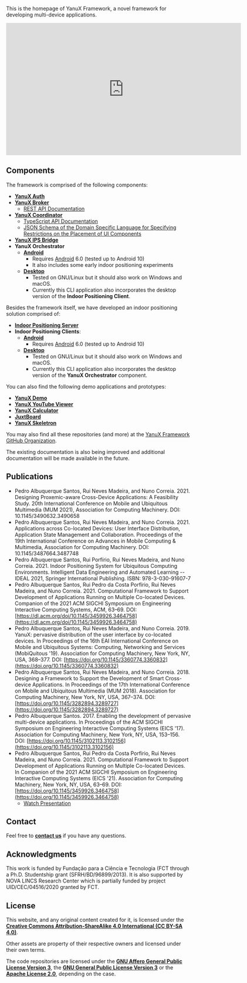 <!-- <div style="text-align: center">
<img alt="YanuX Logo" src="images/yanux-logo.svg" 
     width="128px" style="border-radius: 8px">
</div> -->

This is the homepage of YanuX Framework, a novel framework for developing multi-device applications.
<div style="text-align: center">
<iframe width="640" height="360" src="https://www.youtube.com/embed/0q4qtyWWCpM" frameborder="0" allow="accelerometer; autoplay; clipboard-write; encrypted-media; gyroscope; picture-in-picture" allowfullscreen></iframe>
</div>

## Components
The framework is comprised of the following components:
- [__YanuX Auth__](https://github.com/YanuX-Framework/YanuX-Auth)
- [__YanuX Broker__](https://github.com/YanuX-Framework/YanuX-Broker)
     - [REST API Documentation](YanuX-Broker)
- [__YanuX Coordinator__](https://github.com/YanuX-Framework/YanuX-Coordinator) 
     - [TypeScript API Documentation](YanuX-Coordinator)
     - [JSON Schema of the Domain Specific Language for Specifying Restrictions on the Placement of UI Components](https://github.com/YanuX-Framework/YanuX-Coordinator/blob/release/extras/components-restriction-language/components-restriction-schema.json)
- [__YanuX IPS Bridge__](https://github.com/YanuX-Framework/YanuX-IPSBridge)
- __YanuX Orchestrator__
     - [__Android__](https://github.com/YanuX-Framework/YanuX-Scavenger)
          - Requires [Android](https://www.android.com/) 6.0 (tested up to Android 10)
          - It also includes some early indoor positioning experiments
     - [__Desktop__](https://github.com/YanuX-Framework/YanuX-DesktopClient)
          - Tested on GNU/Linux but it should also work on Windows and macOS.
          - Currently this CLI application also incorporates the desktop version of the __Indoor Positioning Client__.

Besides the framework itself, we have developed an indoor positioning solution comprised of:
- [__Indoor Positioning Server__](https://github.com/YanuX-Framework/YanuX-IPSServer)
- __Indoor Positioning Clients__:
     - [__Android__](https://github.com/YanuX-Framework/YanuX-AndroidIPSApp)
          - Requires [Android](https://www.android.com/) 6.0 (tested up to Android 10)
     - [__Desktop__](https://github.com/YanuX-Framework/YanuX-DesktopClient)
          - Tested on GNU/Linux but it should also work on Windows and macOS.
          - Currently this CLI application also incorporates the desktop version of the __YanuX Orchestrator__ component.

You can also find the following demo applications and prototypes:
- [__YanuX Demo__](https://github.com/YanuX-Framework/YanuX-Demo)
- [__YanuX YouTube Viewer__](https://github.com/YanuX-Framework/YanuX-YouTubeViewer)
- [__YanuX Calculator__](https://github.com/YanuX-Framework/YanuX-Calculator)
- [__JuxtBoard__](https://github.com/YanuX-Framework/YanuX-JuxtBoard)
- [__YanuX Skeletron__](https://github.com/YanuX-Framework/YanuX-Skeletron)

You may also find all these repositories (and more) at the [YanuX Framework GitHub Organization](https://github.com/YanuX-Framework).

The existing documentation is also being improved and additional documentation will be made available in the future. 

## Publications
- Pedro Albuquerque Santos, Rui Neves Madeira, and Nuno Correia. 2021. Designing Proxemic-aware Cross-Device Applications: A Feasibility Study. 20th International Conference on Mobile and Ubiquitous Multimedia (MUM 2021), Association for Computing Machinery. DOI: 10.1145/3490632.3490658
- Pedro Albuquerque Santos, Rui Neves Madeira, and Nuno Correia. 2021. Applications across Co-located Devices: User Interface Distribution, Application State Management and Collaboration. Proceedings of the 19th International Conference on Advances in Mobile Computing & Multimedia, Association for Computing Machinery. DOI: 10.1145/3487664.3487748
- Pedro Albuquerque Santos, Rui Porfírio, Rui Neves Madeira, and Nuno Correia. 2021. Indoor Positioning System for Ubiquitous Computing Environments. Intelligent Data Engineering and Automated Learning -- IDEAL 2021, Springer International Publishing. ISBN: 978-3-030-91607-7
- Pedro Albuquerque Santos, Rui Pedro da Costa Porfírio, Rui Neves Madeira, and Nuno Correia. 2021. Computational Framework to Support Development of Applications Running on Multiple Co-located Devices. Companion of the 2021 ACM SIGCHI Symposium on Engineering Interactive Computing Systems, ACM, 63–69. DOI: [https://dl.acm.org/doi/10.1145/3459926.3464758](https://dl.acm.org/doi/10.1145/3459926.3464758)
- Pedro Albuquerque Santos, Rui Neves Madeira, and Nuno Correia. 2019. YanuX: pervasive distribution of the user interface by co-located devices. In Proceedings of the 16th EAI International Conference on Mobile and Ubiquitous Systems: Computing, Networking and Services (MobiQuitous '19). Association for Computing Machinery, New York, NY, USA, 368–377. DOI: [https://doi.org/10.1145/3360774.3360832](https://doi.org/10.1145/3360774.3360832)
- Pedro Albuquerque Santos, Rui Neves Madeira, and Nuno Correia. 2018. Designing a Framework to Support the Development of Smart Cross-device Applications. In Proceedings of the 17th International Conference on Mobile and Ubiquitous Multimedia (MUM 2018). Association for Computing Machinery, New York, NY, USA, 367–374. DOI: [https://doi.org/10.1145/3282894.3289727](https://doi.org/10.1145/3282894.3289727)
- Pedro Albuquerque Santos. 2017. Enabling the development of pervasive multi-device applications. In Proceedings of the ACM SIGCHI Symposium on Engineering Interactive Computing Systems (EICS '17). Association for Computing Machinery, New York, NY, USA, 153–156. DOI: [https://doi.org/10.1145/3102113.3102156](https://doi.org/10.1145/3102113.3102156)
- Pedro Albuquerque Santos, Rui Pedro da Costa Porfírio, Rui Neves Madeira, and Nuno Correia. 2021. Computational Framework to Support Development of Applications Running on Multiple Co-located Devices. In Companion of the 2021 ACM SIGCHI Symposium on Engineering Interactive Computing Systems (EICS '21). Association for Computing Machinery, New York, NY, USA, 63–69. DOI:[https://doi.org/10.1145/3459926.3464758](https://doi.org/10.1145/3459926.3464758)
     - [Watch Presentation](https://www.youtube.com/watch?v=kX_zcetI1gU)

## Contact
Feel free to [__contact us__](https://mailhide.io/e/ryOGFTSZ) if you have any questions.

## Acknowledgments
This work is funded by Fundação para a Ciência e Tecnologia (FCT through a Ph.D. Studentship grant (SFRH/BD/96899/2013). It is also supported by NOVA LINCS Research Center which is partially funded by project UID/CEC/04516/2020 granted by FCT.

## License
This website, and any original content created for it, is licensed under the 
[__Creative Commons Attribution-ShareAlike 4.0 International (CC BY-SA 4.0)__](LICENSE). 

Other assets are property of their respective owners and licensed under their own terms.

The code repositories are licensed under the [__GNU Affero General Public License Version 3__](https://www.gnu.org/licenses/agpl-3.0.en.html), the [__GNU General Public License Version 3__](https://www.gnu.org/licenses/gpl-3.0.en.html) or the [__Apache License 2.0__](https://www.apache.org/licenses/LICENSE-2.0), depending on the case.